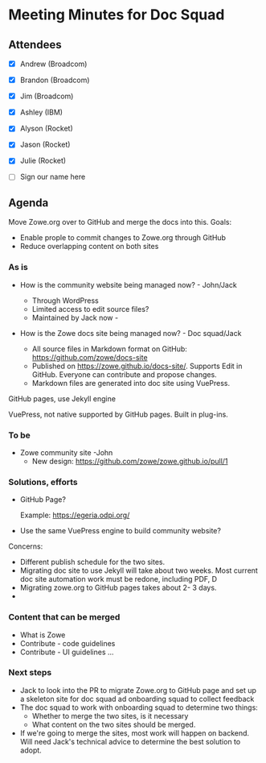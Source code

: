 # Meeting Minutes for Doc Squad

## Attendees

- [x] Andrew (Broadcom)
- [x] Brandon (Broadcom)
- [x] Jim (Broadcom)
- [x] Ashley (IBM)
- [x] Alyson (Rocket)
- [x] Jason (Rocket)
- [x] Julie (Rocket)
- [ ] Sign our name here


## Agenda 

Move Zowe.org over to GitHub and merge the docs into this. Goals: 
- Enable prople to commit changes to Zowe.org through GitHub
- Reduce overlapping content on both sites

### **As is**
- How is the community website being managed now?   - John/Jack
  - Through WordPress
  - Limited access to edit source files? 
  - Maintained by Jack now - 
  
- How is the Zowe docs site being managed now?  - Doc squad/Jack
  - All source files in Markdown format on GitHub: https://github.com/zowe/docs-site
  - Published on https://zowe.github.io/docs-site/. Supports Edit in GitHub. Everyone can contribute and propose changes. 
  - Markdown files are generated into doc site using VuePress.

GitHub pages, use Jekyll engine

VuePress, not native supported by GitHub pages. Built in plug-ins. 

### **To be**

- Zowe community site  -John
  - New design: https://github.com/zowe/zowe.github.io/pull/1


### **Solutions, efforts**
- GitHub Page? 

   Example: https://egeria.odpi.org/

- Use the same VuePress engine to build community website? 

Concerns: 
- Different publish schedule for the two sites. 
- Migrating doc site to use Jekyll will take about two weeks. Most current doc site automation work must be redone, including PDF, D
- Migrating zowe.org to GitHub pages takes about 2- 3 days. 
- 


### **Content that can be merged**

- What is Zowe
- Contribute - code guidelines
- Contribute - UI guidelines
...

### **Next steps**
- Jack to look into the PR to migrate Zowe.org to GitHub page and set up a skeleton site for doc squad ad onboarding squad to collect feedback
- The doc squad to work with onboarding squad to determine two things: 
   - Whether to merge the two sites, is it necessary
   - What content on the two sites should be merged.
- If we're going to merge the sites, most work will happen on backend. Will need Jack's technical advice to determine the best solution to adopt.








